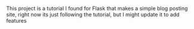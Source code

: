 This project is a tutorial I found for Flask that makes a simple blog posting site, right now its just following the tutorial, but I might update it to add features
